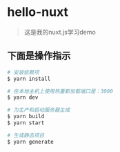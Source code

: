 # hello-nuxt

> 这是我的nuxt.js学习demo

## 下面是操作指示

``` bash
# 安装依赖项
$ yarn install

# 在本地主机上使用热重新加载端口是：3000
$ yarn dev

# 为生产和启动服务器生成
$ yarn build
$ yarn start

# 生成静态项目
$ yarn generate
```

